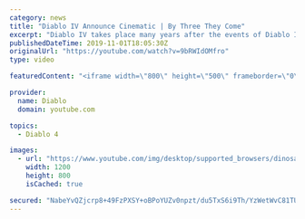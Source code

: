```yaml
---
category: news
title: "Diablo IV Announce Cinematic | By Three They Come"
excerpt: "Diablo IV takes place many years after the events of Diablo III, after millions have been slaughtered by the actions of the High ..."
publishedDateTime: 2019-11-01T18:05:30Z
originalUrl: "https://youtube.com/watch?v=9bRWIdOMfro"
type: video

featuredContent: "<iframe width=\"800\" height=\"500\" frameborder=\"0\" src=\"https://www.youtube.com/embed/9bRWIdOMfro\" allow=\"accelerometer; autoplay; encrypted-media; gyroscope; picture-in-picture\" allowfullscreen></iframe>"

provider:
  name: Diablo
  domain: youtube.com

topics:
  - Diablo 4

images:
  - url: "https://www.youtube.com/img/desktop/supported_browsers/dinosaur.png"
    width: 1200
    height: 800
    isCached: true

secured: "NabeYvQZjcrp8+49FzPXSY+oBPoYUZv0npzt/du5TxS6i9Th/YzWetWvC81TUAcO1VrkpbaAW6Mj2uiZ2nlJfBDyH8S5jdR9zL9/59LEeKlsavspLCepGzEJCb3uxOGn2d9c62eRmHaJj0WG5Spvf5eT+TdzkLrRQY02hXzpSME5YfWG9LtZLKEy6C6i65LJ9rrmBU/eHDw3lGs7c81Vy7RkWr5EFwk5zgFbnw7tk7JpK3HWYobgS9ASzDUeZjlOVdxVhkWC1m5NR7fdv0hITZAVyNLzqD7QO6Guq4mT3xGpZlJ3PFdtHiGMCw8bzYFMdIWi7bzzNOIeQTP6dskrVc4Tsi+mrSZzNcb/kSxaUNmXwajtpvjg7EAC6viuxo+IFj6eDX6w1qmb6PdTT0tTCD2G9oD+56C97C6bD32EVavAVS+tyhQZD9QU0mQABvkH;50L2/s1BH+KJhtCEmHpb/Q=="
---
```


